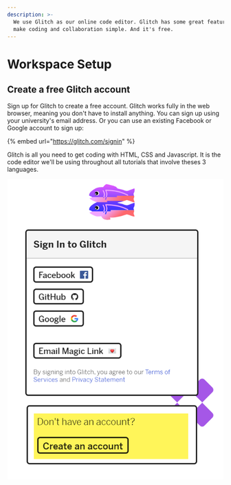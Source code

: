 ```yaml
---
description: >-
  We use Glitch as our online code editor. Glitch has some great features that
  make coding and collaboration simple. And it's free.
---
```


# Workspace Setup

## Create a free Glitch account

Sign up for Glitch to create a free account. Glitch works fully in the web browser, meaning you don't have to install anything. You can sign up using your university's email address. Or you can use an existing Facebook or Google account to sign up:

{% embed url="https://glitch.com/signin" %}

Glitch is all you need to get coding with HTML, CSS and Javascript. It is the code editor we'll be using throughout all tutorials that involve theses 3 languages.

![The sign up page for Glitch \(accessed: 05/2020\).](../.gitbook/assets/image%20%2823%29.png)

